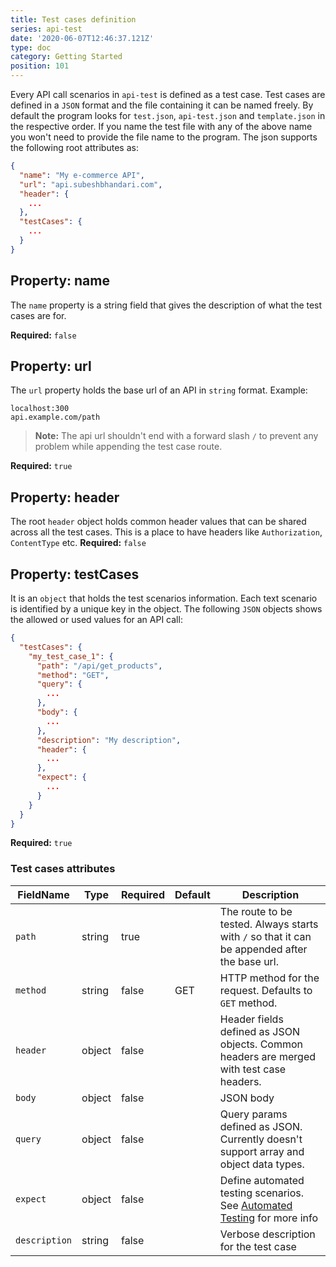 ```yaml
---
title: Test cases definition
series: api-test
date: '2020-06-07T12:46:37.121Z'
type: doc
category: Getting Started
position: 101
---
```


Every API call scenarios in `api-test` is defined as a test case.
Test cases are defined in a `JSON` format and the file containing it can be named freely. By default the program looks for `test.json`, `api-test.json` and `template.json` in the respective order. If you name the test file with any of the above name you won't need to provide the file name to the program.
The json supports the following root attributes as:

```json
{
  "name": "My e-commerce API",
  "url": "api.subeshbhandari.com",
  "header": {
    ...
  },
  "testCases": {
    ...
  }
}
```

## Property: name

The `name` property is a string field that gives the description of what the test cases are for.

**Required:** `false`

## Property: url

The `url` property holds the base url of an API in `string` format. Example:

```urls
localhost:300
api.example.com/path
```

> **Note:** The api url shouldn't end with a forward slash `/` to prevent any problem while appending the test case route.

**Required:** `true`

## Property: header

The root `header` object holds common header values that can be shared across all the test cases. This is a place to have headers like `Authorization`, `ContentType` etc.
**Required:** `false`

## Property: testCases

It is an `object` that holds the test scenarios information. Each text scenario is identified by a unique key in the object. The following `JSON` objects shows the allowed or used values for an API call:

```json
{
  "testCases": {
    "my_test_case_1": {
      "path": "/api/get_products",
      "method": "GET",
      "query": {
        ...
      },
      "body": {
        ...
      },
      "description": "My description",
      "header": {
        ...
      },
      "expect": {
        ...
      }
    }
  }
}
```

**Required:** `true`

### Test cases attributes

| FieldName     | Type   | Required | Default | Description                                                                                          |
| ------------- | ------ | -------- | ------- | ---------------------------------------------------------------------------------------------------- |
| `path`        | string | true     |         | The route to be tested. Always starts with `/` so that it can be appended after the base url.        |
| `method`      | string | false    | GET     | HTTP method for the request. Defaults to `GET` method.                                               |
| `header`      | object | false    |         | Header fields defined as JSON objects. Common headers are merged with test case headers.             |
| `body`        | object | false    |         | JSON body                                                                                            |
| `query`       | object | false    |         | Query params defined as JSON. Currently doesn't support array and object data types.                 |
| `expect`      | object | false    |         | Define automated testing scenarios. See [Automated Testing](/api-test/automated-tests) for more info |
| `description` | string | false    |         | Verbose description for the test case                                                                |
